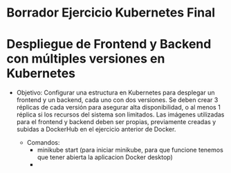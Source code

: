 # Borrador Ejercicio Kubernetes Final
# Despliegue de Frontend y Backend con múltiples versiones en Kubernetes
- Objetivo: Configurar una estructura en Kubernetes para desplegar un frontend y un backend, cada uno con dos versiones. Se deben crear 3 réplicas de cada versión para asegurar alta disponibilidad, o al menos 1 réplica si los recursos del sistema son limitados. Las imágenes utilizadas para el frontend y backend deben ser propias, previamente creadas y subidas a DockerHub en el ejercicio anterior de Docker.

  * Comandos: 
    - minikube start (para iniciar minikube, para que funcione tenemos que tener abierta la aplicacion Docker desktop)
    - 


